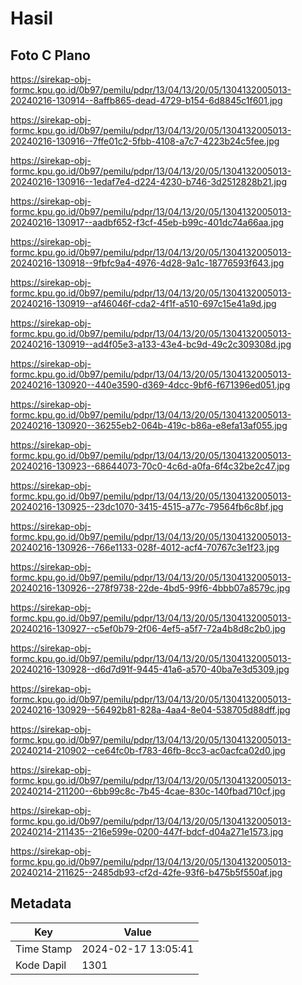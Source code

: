 # Hasil

## Foto C Plano

https://sirekap-obj-formc.kpu.go.id/0b97/pemilu/pdpr/13/04/13/20/05/1304132005013-20240216-130914--8affb865-dead-4729-b154-6d8845c1f601.jpg

https://sirekap-obj-formc.kpu.go.id/0b97/pemilu/pdpr/13/04/13/20/05/1304132005013-20240216-130916--7ffe01c2-5fbb-4108-a7c7-4223b24c5fee.jpg

https://sirekap-obj-formc.kpu.go.id/0b97/pemilu/pdpr/13/04/13/20/05/1304132005013-20240216-130916--1edaf7e4-d224-4230-b746-3d2512828b21.jpg

https://sirekap-obj-formc.kpu.go.id/0b97/pemilu/pdpr/13/04/13/20/05/1304132005013-20240216-130917--aadbf652-f3cf-45eb-b99c-401dc74a66aa.jpg

https://sirekap-obj-formc.kpu.go.id/0b97/pemilu/pdpr/13/04/13/20/05/1304132005013-20240216-130918--9fbfc9a4-4976-4d28-9a1c-18776593f643.jpg

https://sirekap-obj-formc.kpu.go.id/0b97/pemilu/pdpr/13/04/13/20/05/1304132005013-20240216-130919--af46046f-cda2-4f1f-a510-697c15e41a9d.jpg

https://sirekap-obj-formc.kpu.go.id/0b97/pemilu/pdpr/13/04/13/20/05/1304132005013-20240216-130919--ad4f05e3-a133-43e4-bc9d-49c2c309308d.jpg

https://sirekap-obj-formc.kpu.go.id/0b97/pemilu/pdpr/13/04/13/20/05/1304132005013-20240216-130920--440e3590-d369-4dcc-9bf6-f671396ed051.jpg

https://sirekap-obj-formc.kpu.go.id/0b97/pemilu/pdpr/13/04/13/20/05/1304132005013-20240216-130920--36255eb2-064b-419c-b86a-e8efa13af055.jpg

https://sirekap-obj-formc.kpu.go.id/0b97/pemilu/pdpr/13/04/13/20/05/1304132005013-20240216-130923--68644073-70c0-4c6d-a0fa-6f4c32be2c47.jpg

https://sirekap-obj-formc.kpu.go.id/0b97/pemilu/pdpr/13/04/13/20/05/1304132005013-20240216-130925--23dc1070-3415-4515-a77c-79564fb6c8bf.jpg

https://sirekap-obj-formc.kpu.go.id/0b97/pemilu/pdpr/13/04/13/20/05/1304132005013-20240216-130926--766e1133-028f-4012-acf4-70767c3e1f23.jpg

https://sirekap-obj-formc.kpu.go.id/0b97/pemilu/pdpr/13/04/13/20/05/1304132005013-20240216-130926--278f9738-22de-4bd5-99f6-4bbb07a8579c.jpg

https://sirekap-obj-formc.kpu.go.id/0b97/pemilu/pdpr/13/04/13/20/05/1304132005013-20240216-130927--c5ef0b79-2f06-4ef5-a5f7-72a4b8d8c2b0.jpg

https://sirekap-obj-formc.kpu.go.id/0b97/pemilu/pdpr/13/04/13/20/05/1304132005013-20240216-130928--d6d7d91f-9445-41a6-a570-40ba7e3d5309.jpg

https://sirekap-obj-formc.kpu.go.id/0b97/pemilu/pdpr/13/04/13/20/05/1304132005013-20240216-130929--56492b81-828a-4aa4-8e04-538705d88dff.jpg

https://sirekap-obj-formc.kpu.go.id/0b97/pemilu/pdpr/13/04/13/20/05/1304132005013-20240214-210902--ce64fc0b-f783-46fb-8cc3-ac0acfca02d0.jpg

https://sirekap-obj-formc.kpu.go.id/0b97/pemilu/pdpr/13/04/13/20/05/1304132005013-20240214-211200--6bb99c8c-7b45-4cae-830c-140fbad710cf.jpg

https://sirekap-obj-formc.kpu.go.id/0b97/pemilu/pdpr/13/04/13/20/05/1304132005013-20240214-211435--216e599e-0200-447f-bdcf-d04a271e1573.jpg

https://sirekap-obj-formc.kpu.go.id/0b97/pemilu/pdpr/13/04/13/20/05/1304132005013-20240214-211625--2485db93-cf2d-42fe-93f6-b475b5f550af.jpg


## Metadata

| Key        | Value               |
| ---------- | ------------------- |
| Time Stamp | 2024-02-17 13:05:41 |
| Kode Dapil | 1301                |



